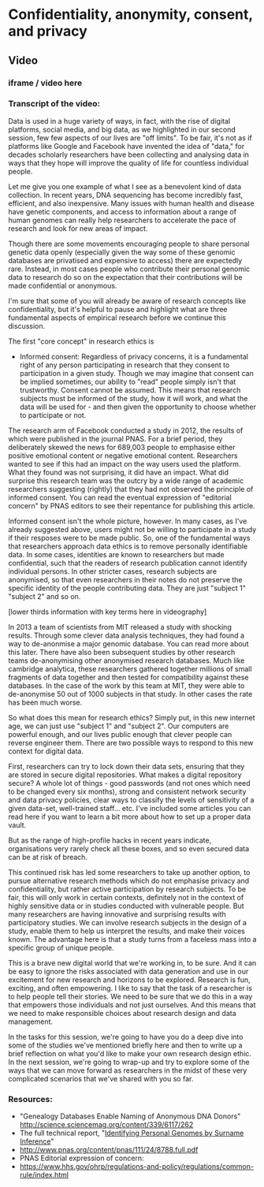 # Confidentiality, anonymity, consent, and privacy

## Video 

### iframe / video here

### Transcript of the video:

Data is used in a huge variety of ways, in fact, with the rise of digital platforms, social media, and big data, as we highlighted in our second session, few few aspects of our lives are "off limits". To be fair, it's not as if platforms like Google and Facebook have invented the idea of "data," for decades scholarly researchers have been collecting and analysing data in ways that they hope will improve the quality of life for countless individual people. 

Let me give you one example of what I see as a benevolent kind of data collection. In recent years, DNA sequencing has become incredibly fast, efficient, and also inexpensive. Many issues with human health and disease have genetic components, and access to information about a range of human genomes can really help researchers to accelerate the pace of research and look for new areas of impact. 

Though there are some movements encouraging people to share personal genetic data openly (especially given the way some of these genomic databases are privatised and expensive to access) there are expectedly rare. Instead, in most cases people who contribute their personal genomic data to research do so on the expectation that their contributions will be made confidential or anonymous.

I'm sure that some of you will already be aware of research concepts like confidentiality, but it's helpful to pause and highlight what are three fundamental aspects of empirical research before we continue this discussion.

The first "core concept" in research ethics is 

* Informed consent: Regardless of privacy concerns, it is a fundamental right of any person participating in research that they consent to participation in a given study. Though we may imagine that consent can be implied sometimes, our ability to "read" people simply isn't that trustworthy. Consent cannot be assumed. This means that research subjects must be informed of the study, how it will work, and what the data will be used for - and then given the opportunity to choose whether to participate or not.

The research arm of Facebook conducted a study in 2012, the results of which were published in the journal PNAS. For a brief period, they deliberately skewed the news for 689,003 people to emphasise either positive emotional content or negative emotional content. Researchers wanted to see if this had an impact on the way users used the platform. What they found was not surprising, it did have an impact. What did surprise this research team was the outcry by a wide range of academic researchers suggesting (rightly) that they had not observed the principle of informed consent. You can read the eventual expression of "editorial concern" by PNAS editors to see their repentance for publishing this article.

Informed consent isn't the whole picture, however. In many cases, as I've already suggested above, users might not be willing to participate in a study if their resposes were to be made public. So, one of the fundamental ways that researchers approach data ethics is to remove personally identifiable data. In some cases, identities are known to researchers but made confidential, such that the readers of research publication cannot identify individual persons. In other stricter cases, research subjects are anonymised, so that even researchers in their notes do not preserve the specific identity of the people contributing data. They are just "subject 1" "subject 2" and so on.

[lower thirds information with key terms here in videography]

In 2013 a team of scientists from MIT released a study with shocking results. Through some clever data analysis techniques, they had found a way to de-anonmise a major genomic database. You can read more about this later. There have also been subsequent studies by other research teams de-anonymising other anonymised research databases. Much like cambridge analytica, these researchers gathered together millions of small fragments of data together and then tested for compatibility against these databases. In the case of the work by this team at MIT, they were able to de-anonymise 50 out of 1000 subjects in that study. In other cases the rate has been much worse.

So what does this mean for research ethics? Simply put, in this new internet age, we can just use "subject 1" and "subject 2". Our computers are powerful enough, and our lives public enough that clever people can reverse engineer them. There are two possible ways to respond to this new context for digital data.

First, researchers can try to lock down their data sets, ensuring that they are stored in secure digital repositories. What makes a digital repository secure? A whole lot of things - good passwords (and not ones which need to be changed every six months), strong and consistent network security and data privacy policies, clear ways to classify the levels of sensitivity of a given data-set, well-trained staff... etc. I've included some articles you can read here if you want to learn a bit more about how to set up a proper data vault.

But as the range of high-profile hacks in recent years indicate, organisations very rarely check all these boxes, and so even secured data can be at risk of breach. 

This continued risk has led some researchers to take up another option, to pursue alternative research methods which do not emphasise privacy and confidentiality, but rather active participation by research subjects. To be fair, this will only work in certain contexts, definitely not in the context of highly sensitive data or in studies conducted with vulnerable people. But many researchers are having innovative and surprising results with participatory studies. We can involve research subjects in the design of a study, enable them to help us interpret the results, and make their voices known. The advantage here is that a study turns from a faceless mass into a specific group of unique people.

This is a brave new digital world that we're working in, to be sure. And it can be easy to ignore the risks associated with data generation and use in our excitement for new research and horizons to be explored. Research is fun, exciting, and often empowering. I like to say that the task of a researcher is to help people tell their stories. We need to be sure that we do this in a way that empowers those individuals and not just ourselves. And this means that we need to make responsible choices about research design and data management.

In the tasks for this session, we're going to have you do a deep dive into some of the studies we've mentioned briefly here and then to write up a brief reflection on what you'd like to make your own research design ethic. In the next session, we're going to wrap-up and try to explore some of the ways that we can move forward as researchers in the midst of these very complicated scenarios that we've shared with you so far.


### Resources:

- "Genealogy Databases Enable Naming of Anonymous DNA Donors" http://science.sciencemag.org/content/339/6117/262
- The full technical report, "[Identifying Personal Genomes by Surname Inference](http://science.sciencemag.org/content/339/6117/321)" 
- http://www.pnas.org/content/pnas/111/24/8788.full.pdf
- PNAS Editorial expression of concern: 
- https://www.hhs.gov/ohrp/regulations-and-policy/regulations/common-rule/index.html
